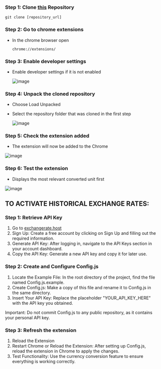 ### Step 1: Clone [this](https://github.com/shyamal31/units_converter_extension) Repository

```
git clone [repository_url]

```
### Step 2: Go to chrome extensions
  
- In the chrome browser open
  
  ```
  chrome://extensions/
  ```
### Step 3: Enable developer settings
- Enable developer settings if it is not enabled

  ![image](https://github.com/shyamal31/units_converter_extension/assets/85347670/1dc7c2ee-cbaa-4308-a3dd-937062d035e8)

### Step 4: Unpack the cloned repository
- Choose Load Unpacked
- Select the repository folder that was cloned in the first step

  ![image](https://github.com/shyamal31/units_converter_extension/assets/85347670/6b1264db-9a24-4846-8c19-e1e925582e1c)

### Step 5: Check the extension added
- The extension will now be added to the Chrome

![image](https://github.com/shyamal31/units_converter_extension/assets/85347670/d8364664-7236-42ee-aa27-ada0c4ce3fcf)

### Step 6: Test the extension
- Displays the most relevant converted unit first
  
![image](https://github.com/shyamal31/units_converter_extension/assets/85347670/a3593a02-0882-4af6-92ba-89192e824de2)


## TO ACTIVATE HISTORICAL EXCHANGE RATES:

### Step 1: Retrieve API Key
1. Go to [exchangerate.host](https://exchangerate.host/)
2. Sign Up: Create a free account by clicking on Sign Up and filling out the required information.
3. Generate API Key: After logging in, navigate to the API Keys section in your account dashboard.
4. Copy the API Key: Generate a new API key and copy it for later use.

### Step 2: Create and Configure Config.js
1. Locate the Example File: In the root directory of the project, find the file named Config.js.example.
2. Create Config.js: Make a copy of this file and rename it to Config.js in the same directory.
3. Insert Your API Key: Replace the placeholder "YOUR_API_KEY_HERE" with the API key you obtained.

Important: Do not commit Config.js to any public repository, as it contains your personal API key.

### Step 3: Refresh the extension
1. Reload the Extension
2. Restart Chrome or Reload the Extension: After setting up Config.js, reload the extension in Chrome to apply the changes.
3. Test Functionality: Use the currency conversion feature to ensure everything is working correctly.
